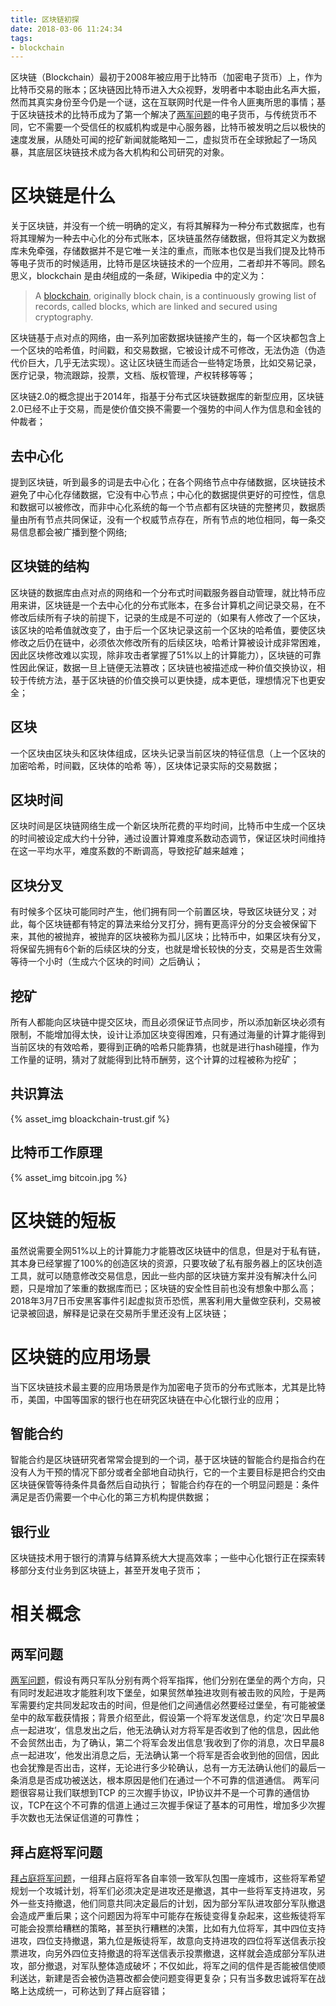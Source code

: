```yaml
---
title: 区块链初探
date: 2018-03-06 11:24:34
tags:
- blockchain
---
```

区块链（Blockchain）最初于2008年被应用于比特币（加密电子货币）上，作为比特币交易的账本；区块链因比特币进入大众视野，发明者中本聪由此名声大振，然而其真实身份至今仍是一个谜，这在互联网时代是一件令人匪夷所思的事情；基于区块链技术的比特币成为了第一个解决了[两军问题](#两军问题)的电子货币，与传统货币不同，它不需要一个受信任的权威机构或是中心服务器，比特币被发明之后以极快的速度发展，从随处可闻的挖矿新闻就能略知一二，虚拟货币在全球掀起了一场风暴，其底层区块链技术成为各大机构和公司研究的对象。

<!-- more -->

# 区块链是什么
关于区块链，并没有一个统一明确的定义，有将其解释为一种分布式数据库，也有将其理解为一种去中心化的分布式账本，区块链虽然存储数据，但将其定义为数据库未免牵强，存储数据并不是它唯一关注的重点，而账本也仅是当我们提及比特币等电子货币的时候适用，比特币是区块链技术的一个应用，二者却并不等同。顾名思义，blockchain 是由*块*组成的一条*链*，Wikipedia 中的定义为：

> A [blockchain](https://en.wikipedia.org/wiki/Blockchain), originally block chain, is a continuously growing list of records, called blocks, which are linked and secured using cryptography.

区块链基于点对点的网络，由一系列加密数据块链接产生的，每一个区块都包含上一个区块的哈希值，时间戳，和交易数据，它被设计成不可修改，无法伪造（伪造代价巨大，几乎无法实现）。这让区块链生而适合一些特定场景，比如交易记录，医疗记录，物流跟踪，投票，文档、版权管理，产权转移等等；   

区块链2.0的概念提出于2014年，指基于分布式区块链数据库的新型应用，区块链2.0已经不止于交易，而是使价值交换不需要一个强势的中间人作为信息和金钱的仲裁者；

## 去中心化
提到区块链，听到最多的词是去中心化；在各个网络节点中存储数据，区块链技术避免了中心化存储数据，它没有中心节点；中心化的数据提供更好的可控性，信息和数据可以被修改，而非中心化系统的每一个节点都有区块链的完整拷贝，数据质量由所有节点共同保证，没有一个权威节点存在，所有节点的地位相同，每一条交易信息都会被广播到整个网络;

## 区块链的结构
区块链的数据库由点对点的网络和一个分布式时间戳服务器自动管理，就比特币应用来讲，区块链是一个去中心化的分布式账本，在多台计算机之间记录交易，在不修改后续所有子块的前提下，记录的生成是不可逆的（如果有人修改了一个区块，该区块的哈希值就改变了，由于后一个区块记录这前一个区块的哈希值，要使区块修改之后仍在链中，必须依次修改所有的后续区块，哈希计算被设计成非常困难，因此区块修改难以实现，除非攻击者掌握了51%以上的计算能力），区块链的可靠性因此保证，数据一旦上链便无法篡改；区块链也被描述成一种价值交换协议，相较于传统方法，基于区块链的价值交换可以更快捷，成本更低，理想情况下也更安全；

## 区块
一个区块由区块头和区块体组成，区块头记录当前区块的特征信息（上一个区块的加密哈希，时间戳，区块体的哈希 等），区块体记录实际的交易数据；

## 区块时间
区块时间是区块链网络生成一个新区块所花费的平均时间，比特币中生成一个区块的时间被设定成大约十分钟，通过设置计算难度系数动态调节，保证区块时间维持在这一平均水平，难度系数的不断调高，导致挖矿越来越难；

## 区块分叉
有时候多个区块可能同时产生，他们拥有同一个前置区块，导致区块链分叉；对此，每个区块链都有特定的算法来给分叉打分，拥有更高评分的分支会被保留下来，其他的被抛弃，被抛弃的区块被称为孤儿区块；比特币中，如果区块有分叉，将保留先拥有6个新的后续区块的分支，也就是增长较快的分支，交易是否生效需等待一个小时（生成六个区块的时间）之后确认；

## 挖矿
所有人都能向区块链中提交区块，而且必须保证节点同步，所以添加新区块必须有限制，不能增加得太快，设计让添加区块变得困难，只有通过海量的计算才能得到当前区块的有效哈希，要得到正确的哈希只能靠猜，也就是进行hash碰撞，作为工作量的证明，猜对了就能得到比特币酬劳，这个计算的过程被称为挖矿；

## 共识算法
{% asset_img bloackchain-trust.gif %}

## 比特币工作原理
{% asset_img bitcoin.jpg %}

# 区块链的短板
虽然说需要全网51%以上的计算能力才能篡改区块链中的信息，但是对于私有链，其本身已经掌握了100%的创造区块的资源，只要攻破了私有服务器上的区块创造工具，就可以随意修改交易信息，因此一些内部的区块链方案并没有解决什么问题，只是增加了笨重的数据库而已；区块链的安全性目前也没有想象中那么高；2018年3月7日币安黑客事件引起虚拟货币恐慌，黑客利用大量做空获利，交易被记录被回退，解释是记录在交易所手里还没有上区块链；


# 区块链的应用场景
当下区块链技术最主要的应用场景是作为加密电子货币的分布式账本，尤其是比特币，美国，中国等国家的银行也在研究区块链在中心化银行业的应用；
## 智能合约
智能合约是区块链研究者常常会提到的一个词，基于区块链的智能合约是指合约在没有人为干预的情况下部分或者全部地自动执行，它的一个主要目标是把合约交由区块链保管等待条件具备然后自动执行；
智能合约存在的一个明显问题是：条件满足是否仍需要一个中心化的第三方机构提供数据；

## 银行业
区块链技术用于银行的清算与结算系统大大提高效率；一些中心化银行正在探索转移部分支付业务到区块链上，甚至开发电子货币；

# 相关概念
## 两军问题
[两军问题](https://en.wikipedia.org/wiki/Two_Generals%27_Problem)，假设有两只军队分别有两个将军指挥，他们分别在堡垒的两个方向，只有同时发起进攻才能胜利攻下堡垒，如果贸然单独进攻则有被击败的风险，于是两军需要约定共同发起攻击的时间，但是他们之间通信必然要经过堡垒，有可能被堡垒中的敌军截获情报；背景介绍至此，假设第一个将军发送信息，约定‘次日早晨8点一起进攻’，信息发出之后，他无法确认对方将军是否收到了他的信息，因此他不会贸然出击，为了确认，第二个将军会发出信息‘我收到了你的消息，次日早晨8点一起进攻’，他发出消息之后，无法确认第一个将军是否会收到他的回信，因此也会犹豫是否出击，这样，无论进行多少轮确认，总有一方无法确认他们的最后一条消息是否成功被送达，根本原因是他们在通过一个不可靠的信道通信。
两军问题很容易让我们联想到TCP 的三次握手协议，IP协议并不是一个可靠的通信协议，TCP在这个不可靠的信道上通过三次握手保证了基本的可用性，增加多少次握手次数也无法保证信道的可靠性；

## 拜占庭将军问题
[拜占庭将军问题](https://en.wikipedia.org/wiki/Byzantine_fault_tolerance)，一组拜占庭将军各自率领一致军队包围一座城市，这些将军希望规划一个攻城计划，将军们必须决定是进攻还是撤退，其中一些将军支持进攻，另外一些支持撤退，他们同意共同决定最后的计划，因为部分军队进攻部分军队撤退会造成严重后果；这个问题因为将军中可能存在叛徒变得复杂起来，这些叛徒将军可能会投票给糟糕的策略，甚至执行糟糕的决策，比如有九位将军，其中四位支持进攻，四位支持撤退，第九位是叛徒将军，故意向支持进攻的四位将军送信表示投票进攻，向另外四位支持撤退的将军送信表示投票撤退，这样就会造成部分军队进攻，部分撤退，对军队整体造成破坏；不仅如此，将军之间的信件是否能被信使顺利送达，新建是否会被伪造篡改都会使问题变得更复杂；只有当多数忠诚将军在战略上达成统一，可称达到了拜占庭容错；
